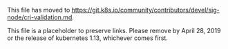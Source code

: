 This file has moved to https://git.k8s.io/community/contributors/devel/sig-node/cri-validation.md.

This file is a placeholder to preserve links.  Please remove by April 28, 2019 or the release of kubernetes 1.13, whichever comes first.